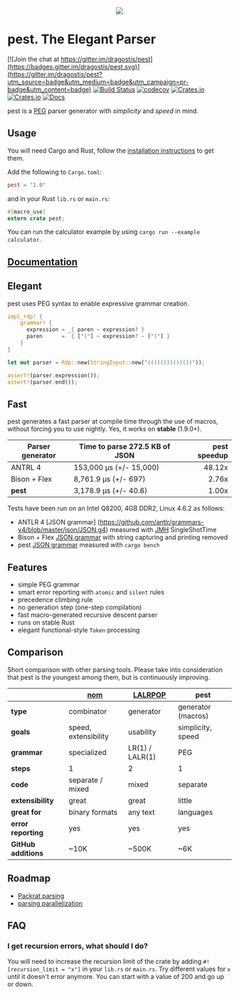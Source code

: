 <p align="center">
  <img src="https://cdn.rawgit.com/dragostis/pest/9605855a9c4e86d5e89bc963fe50ee344d8a40e6/pest-logo.svg"/>
</p>

# pest. The Elegant Parser

[![Join the chat at https://gitter.im/dragostis/pest](https://badges.gitter.im/dragostis/pest.svg)](https://gitter.im/dragostis/pest?utm_source=badge&utm_medium=badge&utm_campaign=pr-badge&utm_content=badge)
[![Build Status](https://travis-ci.org/pest-parser/pest.svg?branch=master)](https://travis-ci.org/pest-parser/pest)
[![codecov](https://codecov.io/gh/pest-parser/pest/branch/master/graph/badge.svg)](https://codecov.io/gh/pest-parser/pest)
[![Crates.io](https://img.shields.io/crates/v/pest.svg)](https://crates.io/crates/pest)
[![Crates.io](https://img.shields.io/crates/d/pest.svg)](https://crates.io/crates/pest)
[![Docs](https://docs.rs/pest/badge.svg)](https://docs.rs/pest)

pest is a [PEG](https://en.wikipedia.org/wiki/Parsing_expression_grammar) parser
generator with *simplicity* and *speed* in mind.

## Usage
You will need Cargo and Rust, follow the [installation instructions](https://www.rust-lang.org/en-US/downloads.html) 
to get them.

Add the following to `Cargo.toml`:

```toml
pest = "1.0"
```

and in your Rust `lib.rs` or `main.rs`:

```rust
#[macro_use]
extern crate pest;
```

You can run the calculator example by using `cargo run --example calculator`.


## [Documentation](https://docs.rs/pest)

## Elegant

pest uses PEG syntax to enable expressive grammar creation.

```rust
impl_rdp! {
    grammar! {
      expression = _{ paren ~ expression? }
      paren      =  { ["("] ~ expression? ~ [")"] }
    }
}

let mut parser = Rdp::new(StringInput::new("(()((())())())"));

assert!(parser.expression());
assert!(parser.end());
```

## Fast

pest generates a fast parser at compile time through the use of macros, without
forcing you to use nightly. Yes, it works on **stable** (1.9.0+).

| Parser generator | Time to parse 272.5 KB of JSON | pest speedup |
|------------------|--------------------------------|-------------:|
| ANTRL 4          | 153,000 μs (+/- 15,000)        |       48.12x |
| Bison + Flex     | 8,761.9 μs (+/- 697)           |        2.76x |
| **pest**         | 3,178.9 μs (+/- 40.6)          |        1.00x |

Tests have been run on an Intel Q8200, 4GB DDR2, Linux 4.6.2 as follows:

* ANTLR 4 [JSON grammar]
  (https://github.com/antlr/grammars-v4/blob/master/json/JSON.g4) measured with
  [JMH](http://openjdk.java.net/projects/code-tools/jmh/) SingleShotTime
* Bison + Flex [JSON grammar](https://gist.github.com/justjkk/436828) with
  string capturing and printing removed
* pest [JSON grammar](benches/json.rs) measured with `cargo bench`

## Features

* simple PEG grammar
* smart error reporting with `atomic` and `silent` rules
* precedence climbing rule
* no generation step (one-step compilation)
* fast macro-generated recursive descent parser
* runs on stable Rust
* elegant functional-style `Token` processing

## Comparison

Short comparison with other parsing tools. Please take into consideration that
pest is the youngest among them, but is continuously improving.

|                      | [nom][1]             | [LALRPOP][2]    | pest               |
|----------------------|----------------------|-----------------|--------------------|
| **type**             | combinator           | generator       | generator (macros) |
| **goals**            | speed, extensibility | usability       | simplicity, speed  |
| **grammar**          | specialized          | LR(1) / LALR(1) | PEG                |
| **steps**            | 1                    | 2               | 1                  |
| **code**             | separate / mixed     | mixed           | separate           |
| **extensibility**    | great                | great           | little             |
| **great for**        | binary formats       | any text        | languages          |
| **error reporting**  | yes                  | yes             | yes                |
| **GitHub additions** | ~10K                 | ~500K           | ~6K                |

[1]: https://github.com/Geal/nom
[2]: https://github.com/nikomatsakis/lalrpop

## Roadmap

* [Packrat parsing](issues/7)
* [parsing parallelization](issues/25)

## FAQ

### I get recursion errors, what should I do?
You will need to increase the recursion limit of the crate by adding `#![recursion_limit = "x"]` in your `lib.rs` or `main.rs`. Try different values for `x` until it doesn't error anymore. You can start with a value of 200 and go up or down.
